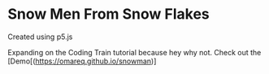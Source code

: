 # Snow Men From Snow Flakes

Created using p5.js

Expanding on the Coding Train tutorial because hey why not. Check out the [Demo[(https://omareq.github.io/snowman)] 